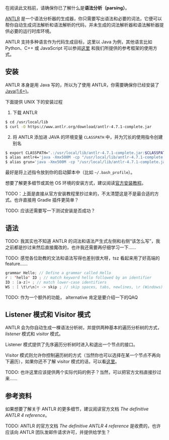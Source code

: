 在阅读此文档前，请确保你已了解什么是**语法分析（parsing）**。

[ANTLR](https://www.antlr.org/) 是一个语法分析器的生成器，你只需要写出语法和必要的词法，它便可以帮你自动生成词法解析和语法解析的代码，并未生成的词法解析器和语法解析器提供必要的运行时库环境。

ANTLR 支持多种语言作为代码生成目标，这里以 Java 为例，其他语言比如 Python、C++ 或 JavaScript 可以参阅[这里](https://github.com/antlr/antlr4/blob/master/doc/targets.md) 和我们所提供的参考框架的使用方式。

## 安装

ANTLR 本身是用 Java 写的，所以为了使用 ANTLR，你需要确保你已经安装了 [Java(1.6+)](https://www.java.com/zh_CN/download/)。

下面提供 UNIX 下的安装过程

1. 下载 ANTLR
```bash
$ cd /usr/local/lib
$ curl -O https://www.antlr.org/download/antlr-4.7.1-complete.jar
```
2. 将 ANTLR 添加进 JAVA 的环境变量 `CLASSPATH` 中，并为冗长的使用指令创建别名
```bash
$ export CLASSPATH=".:/usr/local/lib/antlr-4.7.1-complete.jar:$CLASSPATH"
$ alias antlr4='java -Xmx500M -cp "/usr/local/lib/antlr-4.7.1-complete.jar:$CLASSPATH" org.antlr.v4.Tool'
$ alias grun='java -Xmx500M -cp "/usr/local/lib/antlr-4.7.1-complete.jar:$CLASSPATH" org.antlr.v4.gui.TestRig'
```
最好是将上述指令放到你的启动脚本中（比如 `~/.bash_profile`）。

想要了解更多细节或其他 OS 环境的安装方式，建议阅读[官方安装教程](https://github.com/antlr/antlr4/blob/master/doc/getting-started.md)。

TODO：上面是直接从官方安装教程里抄过来的，不太清楚这是不是最合适的方式。也许直接用 Gradle 插件更简单？

TODO: 应该还需要写一下测试安装是否成功？

## 语法

TODO: 我其实也不知道 ANTLR 的词法和语法产生式左侧和右侧“该怎么写”，我之前都是抄过来然后直接魔改的，也许我还需要再仔细学习一下……

TODO: 感觉各位助教的文法和语法写得也差别很大呀，tsz 看起来用了好高端的 feature……

```java
grammar Hello; // Define a grammar called Hello
r : 'hello' ID ; // match keyword hello followed by an identifier
ID : [a-z]+ ; // match lower-case identifiers
WS : [ \t\r\n]+ -> skip ; // skip spaces, tabs, newlines, \r (Windows)
```

TODO: 作为一个额外的功能， alternative 肯定是要介绍一下的QAQ

## Listener 模式和 Visitor 模式

ANTLR 会为你自动生成一棵语法分析树，并提供两种基本的遍历分析树的方式，*listener* 模式和 *visitor* 模式。

Listener 模式提供了先序遍历分析树时进入和退出一个节点的接口。

Visitor 模式则允许你控制遍历树的方式（当然你也可以选择在某一个节点不再向下遍历），如果你还不了解 visitor 模式的话，可以看[这里]()。

TODO: 也许这里应该提供两个实际代码的例子？当然，可以把官方文档直接抄过来……

## 参考资料

如果想要了解关于 ANTLR 的更多细节，建议阅读官方文档 *The definitive ANTLR 4 reference*。

TODO: ANTLR 的官方文档 *The definitive ANTLR 4 reference* 是收费的，也许应该向 ANTLR 团队发邮件请求许可，并提供给学生？